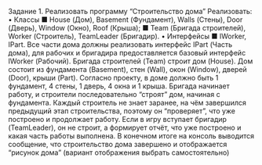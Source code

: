 Задание 1. Реализовать программу “Строительство дома”
Реализовать:
•	 Классы
■ House (Дом), Basement (Фундамент), Walls (Стены), 
Door (Дверь), Window (Окно), Roof (Крыша); 
■ Team (Бригада строителей), Worker (Строитель), 
TeamLeader (Бригадир).
•	 Интерфейсы
■ IWorker, IPart.
Все части дома должны реализовать интерфейс IPart
(Часть дома), для рабочих и бригадира предоставляется 
базовый интерфейс IWorker (Рабочий).
Бригада строителей (Team) строит дом (House). Дом 
состоит из фундамента (Basement), стен (Wall), окон 
(Window), дверей (Door), крыши (Part).
Согласно проекту, в доме должно быть 1 фундамент, 
4 стены, 1 дверь, 4 окна и 1 крыша.
Бригада начинает работу, и строители последовательно 
“строят” дом, начиная с фундамента. Каждый строитель 
не знает заранее, на чём завершился предыдущий этап 
строительства, поэтому он “проверяет”, что уже
построено и продолжает работу. Если в игру вступает бригадир 
(TeamLeader), он не строит, а формирует отчёт, что уже 
построено и какая часть работы выполнена.
В конечном итоге на консоль выводится сообщение, что 
строительство дома завершено и отображается “рисунок 
дома” (вариант отображения выбрать самостоятельно)